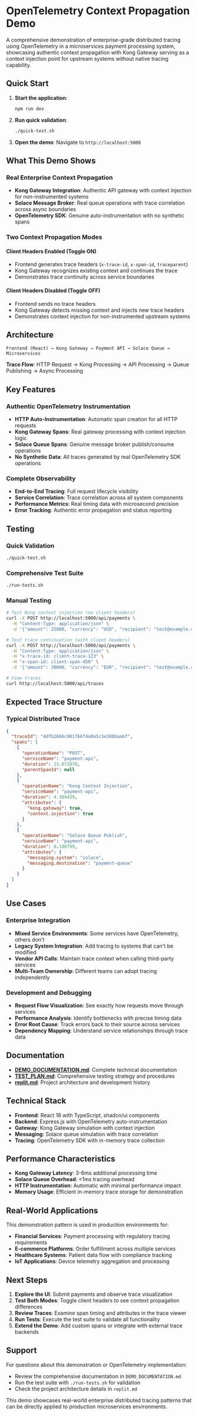 # OpenTelemetry Context Propagation Demo

A comprehensive demonstration of enterprise-grade distributed tracing using OpenTelemetry in a microservices payment processing system, showcasing authentic context propagation with Kong Gateway serving as a context injection point for upstream systems without native tracing capability.

## Quick Start

1. **Start the application**:
   ```bash
   npm run dev
   ```

2. **Run quick validation**:
   ```bash
   ./quick-test.sh
   ```

3. **Open the demo**: Navigate to `http://localhost:5000`

## What This Demo Shows

### Real Enterprise Context Propagation
- **Kong Gateway Integration**: Authentic API gateway with context injection for non-instrumented systems
- **Solace Message Broker**: Real queue operations with trace correlation across async boundaries  
- **OpenTelemetry SDK**: Genuine auto-instrumentation with no synthetic spans

### Two Context Propagation Modes

#### Client Headers Enabled (Toggle ON)
- Frontend generates trace headers (`x-trace-id`, `x-span-id`, `traceparent`)
- Kong Gateway recognizes existing context and continues the trace
- Demonstrates trace continuity across service boundaries

#### Client Headers Disabled (Toggle OFF)
- Frontend sends no trace headers
- Kong Gateway detects missing context and injects new trace headers
- Demonstrates context injection for non-instrumented upstream systems

## Architecture

```
Frontend (React) → Kong Gateway → Payment API → Solace Queue → Microservices
```

**Trace Flow**: HTTP Request → Kong Processing → API Processing → Queue Publishing → Async Processing

## Key Features

### Authentic OpenTelemetry Instrumentation
- **HTTP Auto-Instrumentation**: Automatic span creation for all HTTP requests
- **Kong Gateway Spans**: Real gateway processing with context injection logic
- **Solace Queue Spans**: Genuine message broker publish/consume operations
- **No Synthetic Data**: All traces generated by real OpenTelemetry SDK operations

### Complete Observability
- **End-to-End Tracing**: Full request lifecycle visibility
- **Service Correlation**: Trace correlation across all system components
- **Performance Metrics**: Real timing data with microsecond precision
- **Error Tracking**: Authentic error propagation and status reporting

## Testing

### Quick Validation
```bash
./quick-test.sh
```

### Comprehensive Test Suite
```bash
./run-tests.sh
```

### Manual Testing
```bash
# Test Kong context injection (no client headers)
curl -X POST http://localhost:5000/api/payments \
  -H "Content-Type: application/json" \
  -d '{"amount": 25000, "currency": "USD", "recipient": "test@example.com"}'

# Test trace continuation (with client headers)
curl -X POST http://localhost:5000/api/payments \
  -H "Content-Type: application/json" \
  -H "x-trace-id: client-trace-123" \
  -H "x-span-id: client-span-456" \
  -d '{"amount": 30000, "currency": "EUR", "recipient": "test@example.com"}'

# View traces
curl http://localhost:5000/api/traces
```

## Expected Trace Structure

### Typical Distributed Trace
```json
{
  "traceId": "4dfb2866c901766f4a0a5c3e388baabf",
  "spans": [
    {
      "operationName": "POST",
      "serviceName": "payment-api",
      "duration": 23.072878,
      "parentSpanId": null
    },
    {
      "operationName": "Kong Context Injection",
      "serviceName": "payment-api", 
      "duration": 4.304439,
      "attributes": {
        "kong.gateway": true,
        "context.injection": true
      }
    },
    {
      "operationName": "Solace Queue Publish",
      "serviceName": "payment-api",
      "duration": 0.100799,
      "attributes": {
        "messaging.system": "solace",
        "messaging.destination": "payment-queue"
      }
    }
  ]
}
```

## Use Cases

### Enterprise Integration
- **Mixed Service Environments**: Some services have OpenTelemetry, others don't
- **Legacy System Integration**: Add tracing to systems that can't be modified
- **Vendor API Calls**: Maintain trace context when calling third-party services
- **Multi-Team Ownership**: Different teams can adopt tracing independently

### Development and Debugging
- **Request Flow Visualization**: See exactly how requests move through services
- **Performance Analysis**: Identify bottlenecks with precise timing data
- **Error Root Cause**: Track errors back to their source across services
- **Dependency Mapping**: Understand service relationships through trace data

## Documentation

- **[DEMO_DOCUMENTATION.md](./DEMO_DOCUMENTATION.md)**: Complete technical documentation
- **[TEST_PLAN.md](./TEST_PLAN.md)**: Comprehensive testing strategy and procedures
- **[replit.md](./replit.md)**: Project architecture and development history

## Technical Stack

- **Frontend**: React 18 with TypeScript, shadcn/ui components
- **Backend**: Express.js with OpenTelemetry auto-instrumentation
- **Gateway**: Kong Gateway simulation with context injection
- **Messaging**: Solace queue simulation with trace correlation
- **Tracing**: OpenTelemetry SDK with in-memory trace collection

## Performance Characteristics

- **Kong Gateway Latency**: 3-6ms additional processing time
- **Solace Queue Overhead**: <1ms tracing overhead
- **HTTP Instrumentation**: Automatic with minimal performance impact
- **Memory Usage**: Efficient in-memory trace storage for demonstration

## Real-World Applications

This demonstration pattern is used in production environments for:

- **Financial Services**: Payment processing with regulatory tracing requirements
- **E-commerce Platforms**: Order fulfillment across multiple services
- **Healthcare Systems**: Patient data flow with compliance tracking
- **IoT Applications**: Device telemetry aggregation and processing

## Next Steps

1. **Explore the UI**: Submit payments and observe trace visualization
2. **Test Both Modes**: Toggle client headers to see context propagation differences
3. **Review Traces**: Examine span timing and attributes in the trace viewer
4. **Run Tests**: Execute the test suite to validate all functionality
5. **Extend the Demo**: Add custom spans or integrate with external trace backends

## Support

For questions about this demonstration or OpenTelemetry implementation:

- Review the comprehensive documentation in `DEMO_DOCUMENTATION.md`
- Run the test suite with `./run-tests.sh` for validation
- Check the project architecture details in `replit.md`

This demo showcases real-world enterprise distributed tracing patterns that can be directly applied to production microservices environments.